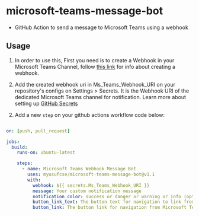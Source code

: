 # microsoft-teams-message-bot
- GitHub Action to send a message to Microsoft Teams using a webhook


## Usage
1. In order to use this, First you need is to create a Webhook in your Microsoft Teams Channel, follow [this link](https://docs.microsoft.com/en-us/microsoftteams/platform/webhooks-and-connectors/how-to/add-incoming-webhook#create-an-incoming-webhook-1) for info about creating a webhook.

2. Add the created webhook uri in Ms_Teams_Webhook_URI on your repository's configs on Settings > Secrets. It is the Webhook URI of the dedicated Microsoft Teams channel for notification. Learn more about setting up [GitHub Secrets](https://help.github.com/en/actions/configuring-and-managing-workflows/creating-and-storing-encrypted-secrets)

2) Add a new `step` on your github actions workflow code below:

```yaml

on: [push, pull_request]

jobs:
  build:
    runs-on: ubuntu-latest

    steps:
      - name: Microsoft Teams Webhook Message Bot
        uses: myusufcse/microsoft-teams-message-bot@v1.1
        with:
          webhook: ${{ secrets.Ms_Teams_Webhook_URI }}
          message: Your custom notification message 
          notification_color: success or danger or warning or info (optional)
          button_link_text: The button text for navigation to link from Microsoft Teams channel (optional)
          button_link: The button link for navigation from Microsoft Teams channel (optional)
```


